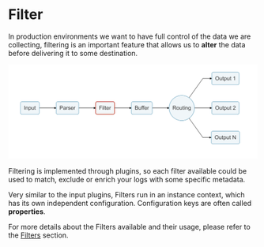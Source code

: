 # Filter

In production environments we want to have full control of the data we are collecting, filtering is an important feature that allows us to **alter** the data before delivering it to some destination.

![](../.gitbook/assets/logging_pipeline_filter%20%281%29%20%281%29.png)

Filtering is implemented through plugins, so each filter available could be used to match, exclude or enrich your logs with some specific metadata.

Very similar to the input plugins, Filters run in an instance context, which has its own independent configuration. Configuration keys are often called **properties**.

For more details about the Filters available and their usage, please refer to the [Filters](../filter/) section.

